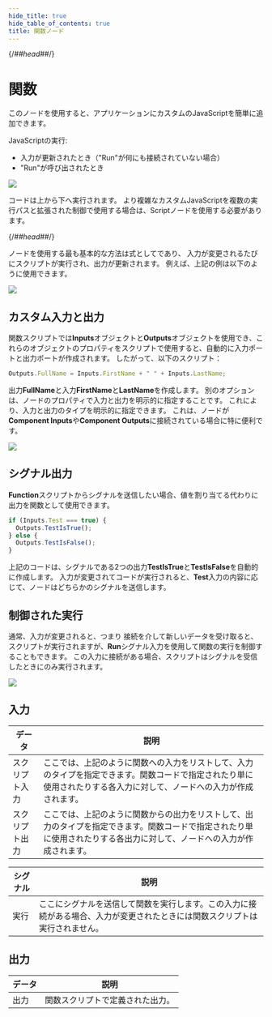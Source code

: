 ```yaml
---
hide_title: true
hide_table_of_contents: true
title: 関数ノード
---
```


{/*##head##*/}

# 関数

このノードを使用すると、アプリケーションにカスタムのJavaScriptを簡単に追加できます。

JavaScriptの実行:

- 入力が更新されたとき（"Run"が何にも接続されていない場合）
- "Run"が呼び出されたとき

<div className="ndl-image-with-background l">

![](/nodes/javascript/function/function-1.png)

</div>

コードは上から下へ実行されます。
より複雑なカスタムJavaScriptを複数の実行パスと拡張された制御で使用する場合は、<span className="ndl-node">Script</span>ノードを使用する必要があります。

{/*##head##*/}

ノードを使用する最も基本的な方法は式としてであり、
入力が変更されるたびにスクリプトが実行され、出力が更新されます。
例えば、上記の例は以下のように使用できます。

<div className="ndl-image-with-background l">

![](/nodes/javascript/function/function-2.png)

</div>

## カスタム入力と出力

関数スクリプトでは**Inputs**オブジェクトと**Outputs**オブジェクトを使用でき、これらのオブジェクトのプロパティをスクリプトで使用すると、自動的に入力ポートと出力ポートが作成されます。
したがって、以下のスクリプト：

```javascript
Outputs.FullName = Inputs.FirstName + " " + Inputs.LastName;
```

出力**FullName**と入力**FirstName**と**LastName**を作成します。
別のオプションは、ノードのプロパティで入力と出力を明示的に指定することです。
これにより、入力と出力のタイプを明示的に指定できます。
これは、ノードが**Component Inputs**や**Component Outputs**に接続されている場合に特に便利です。

<div className="ndl-image-with-background">

![](/nodes/javascript/function/function-3.png)

</div>

## シグナル出力

**Function**スクリプトからシグナルを送信したい場合、値を割り当てる代わりに出力を関数として使用できます。

```javascript
if (Inputs.Test === true) {
  Outputs.TestIsTrue();
} else {
  Outputs.TestIsFalse();
}
```

上記のコードは、シグナルである2つの出力**TestIsTrue**と**TestIsFalse**を自動的に作成します。
入力が変更されてコードが実行されると、**Test**入力の内容に応じて、ノードはどちらかのシグナルを送信します。

## 制御された実行

通常、入力が変更されると、つまり
接続を介して新しいデータを受け取ると、スクリプトが実行されますが、**Run**シグナル入力を使用して関数の実行を制御することもできます。
この入力に接続がある場合、スクリプトはシグナルを受信したときにのみ実行されます。

<div className="ndl-image-with-background l">

![](/nodes/javascript/function/function-4.png)

</div>

## 入力

| データ                                             | 説明                                                                                                                                                                                         |
| ------------------------------------------------ | --------------------------------------------------------------------------------------------------------------------------------------------------------------------------------------------------- |
| <span className="ndl-data">スクリプト入力</span>  | ここでは、上記のように関数への入力をリストして、入力のタイプを指定できます。関数コードで指定されたり単に使用されたりする各入力に対して、ノードへの入力が作成されます。    |
| <span className="ndl-data">スクリプト出力</span> | ここでは、上記のように関数からの出力をリストして、出力のタイプを指定できます。関数コードで指定されたり単に使用されたりする各出力に対して、ノードへの入力が作成されます。 |

| シグナル                                  | 説明                                                                                                                      |
| --------------------------------------- | -------------------------------------------------------------------------------------------------------------------------------- |
| <span className="ndl-signal">実行</span> | ここにシグナルを送信して関数を実行します。この入力に接続がある場合、入力が変更されたときには関数スクリプトは実行されません。 |

## 出力

| データ                                      | 説明                                 |
| ----------------------------------------- | ------------------------------------------- |
| <span className="ndl-data">出力</span> | 関数スクリプトで定義された出力。 |
